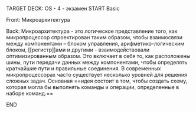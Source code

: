 TARGET DECK: OS - 4 - экзамен
START
Basic

Front: Микроархитектура

Back: Микроархитектура - это логическое представление того, как микропроцессор спроектирован таким образом, чтобы взаимосвязи между компонентами – блоком управления, арифметико-логическим блоком, [[регистр]]ами и другими - взаимодействовали оптимизированным образом. 
Это включает в себя то, как расположены шины, пути передачи данных между компонентами, чтобы определять кратчайшие пути и правильные соединения. 
В современных микропроцессорах часто существует несколько уровней для решения сложных задач. Основная ==идея состоит в том, чтобы создать схему, которая могла бы выполнять команды и операции, определенные в наборе команд.==
<!--ID: 1663488760614-->
END 